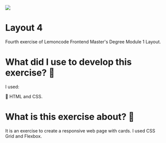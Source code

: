 ![](../resources/layout4.jpg)

# Layout 4
Fourth exercise of Lemoncode Frontend Master's Degree Module 1 Layout.

# What did I use to develop this exercise? :thinking:

I used:

:art: HTML and CSS.

# What is this exercise about? :thinking:

It is an exercise to create a responsive web page with cards. I used CSS Grid and Flexbox.